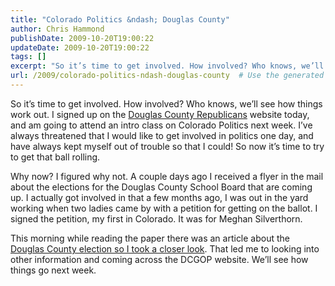 ```yaml
---
title: "Colorado Politics &ndash; Douglas County"
author: Chris Hammond
publishDate: 2009-10-20T19:00:22
updateDate: 2009-10-20T19:00:22
tags: []
excerpt: "So it’s time to get involved. How involved? Who knows, we’ll see how things work out. I signed up on the Douglas County Republicans website today, and am going to attend an intro class on Colorado Politics next week. I’ve always threatened that I would like to get involved in politics one day, and have always kept myself out of trouble so that I could! So now it’s time to try to get that ball rolling.  Why now? I figured why not. A couple days ago I received a flyer in the mail about the elections for the Douglas County School Board that are coming up. I actually got involved in that a few months ago, I was out in the yard working when two ladies came by with a petition for getting on the ballot. I signed the petition, my first in Colorado. It was for Meghan Silverthorn.  This morning while reading the paper there was an article about the Douglas County election so I took a closer look. That led me to looking into other information and coming across the DCGOP website. We’ll see how things go next week."
url: /2009/colorado-politics-ndash-douglas-county  # Use the generated URL with year
---
```

<p>So it’s time to get involved. How involved? Who knows, we’ll see how things work out. I signed up on the <a href="https://www.dcgop.org/" target="_blank">Douglas County Republicans</a> website today, and am going to attend an intro class on Colorado Politics next week. I’ve always threatened that I would like to get involved in politics one day, and have always kept myself out of trouble so that I could! So now it’s time to try to get that ball rolling.</p>  <p>Why now? I figured why not. A couple days ago I received a flyer in the mail about the elections for the Douglas County School Board that are coming up. I actually got involved in that a few months ago, I was out in the yard working when two ladies came by with a petition for getting on the ballot. I signed the petition, my first in Colorado. It was for Meghan Silverthorn.</p>  <p>This morning while reading the paper there was an article about the <a href="https://www.denverpost.com/politics/ci_13597761" target="_blank">Douglas County election so I took a closer look</a>. That led me to looking into other information and coming across the DCGOP website. We’ll see how things go next week.</p>
